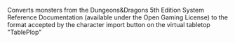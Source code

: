 Converts monsters from the Dungeons&Dragons 5th Edition System Reference Documentation (available under the Open Gaming License) to the format accepted by the character import button on the virtual tabletop "TablePlop"

